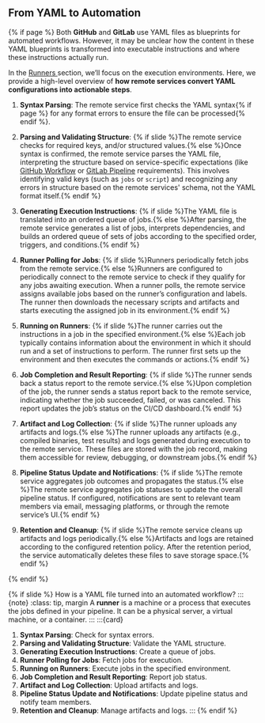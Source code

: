 ## From YAML to Automation

{% if page %}
Both **GitHub** and **GitLab** use YAML files as blueprints for automated workflows.
However, it may be unclear how the content in these YAML blueprints is transformed into executable instructions and where these instructions actually run.

In the [<i class="fas fa-person-running "></i> Runners <i class="fas fa-person-running fa-flip-horizontal"></i>](../runners/index.md) section, we’ll focus on the execution environments.
Here, we provide a high-level overview of **how remote services convert YAML configurations into actionable steps**.

1. **Syntax Parsing**: The remote service first checks the YAML syntax{% if page %} for any format errors to ensure the file can be processed{% endif %}.

2. **Parsing and Validating Structure**: {% if slide %}The remote service checks for required keys, and/or structured values.{% else %}Once syntax is confirmed, the remote service parses the YAML file, interpreting the structure based on service-specific expectations (like [GitHub Workflow](https://docs.github.com/en/actions/writing-workflows/workflow-syntax-for-github-actions) or [GitLab Pipeline](https://docs.gitlab.com/ee/ci/yaml/) requirements).
   This involves identifying valid keys (such as `jobs` or `script`) and recognizing any errors in structure based on the remote services' schema, not the YAML format itself.{% endif %}

3. **Generating Execution Instructions**: {% if slide %}The YAML file is translated into an ordered queue of jobs.{% else %}After parsing, the remote service generates a list of jobs, interprets dependencies, and builds an ordered queue of sets of jobs according to the specified order, triggers, and conditions.{% endif %}

4. **Runner Polling for Jobs**: {% if slide %}Runners periodically fetch jobs from the remote service.{% else %}Runners are configured to periodically connect to the remote service to check if they qualify for any jobs awaiting execution.
   When a runner polls, the remote service assigns available jobs based on the runner’s configuration and labels.
   The runner then downloads the necessary scripts and artifacts and starts executing the assigned job in its environment.{% endif %}

5. **Running on Runners**: {% if slide %}The runner carries out the instructions in a job in the specified environment.{% else %}Each job typically contains information about the environment in which it should run and a set of instructions to perform.
   The runner first sets up the environment and then executes the commands or actions.{% endif %}

6. **Job Completion and Result Reporting**: {% if slide %}The runner sends back a status report to the remote service.{% else %}Upon completion of the job, the runner sends a status report back to the remote service, indicating whether the job succeeded, failed, or was canceled.
   This report updates the job’s status on the CI/CD dashboard.{% endif %}

7. **Artifact and Log Collection**: {% if slide %}The runner uploads any artifacts and logs.{% else %}The runner uploads any artifacts (e.g., compiled binaries, test results) and logs generated during execution to the remote service.
   These files are stored with the job record, making them accessible for review, debugging, or downstream jobs.{% endif %}

8. **Pipeline Status Update and Notifications**: {% if slide %}The remote service aggregates job outcomes and propagates the status.{% else %}The remote service aggregates job statuses to update the overall pipeline status.
   If configured, notifications are sent to relevant team members via email, messaging platforms, or through the remote service’s UI.{% endif %}

9. **Retention and Cleanup**: {% if slide %}The remote service cleans up artifacts and logs periodically.{% else %}Artifacts and logs are retained according to the configured retention policy. After the retention period, the service automatically deletes these files to save storage space.{% endif %}

{% endif %}

{% if slide %}
How is a YAML file turned into an automated workflow?
:::{note}
:class: tip, margin
A **runner** is a machine or a process that executes the jobs defined in your pipeline. It can be a physical server, a virtual machine, or a container.
:::
:::{card}
1. **Syntax Parsing**: Check for syntax errors.
2. **Parsing and Validating Structure**: Validate the YAML structure.
3. **Generating Execution Instructions**: Create a queue of jobs.
4. **Runner Polling for Jobs**: Fetch jobs for execution.
5. **Running on Runners**: Execute jobs in the specified environment.
6. **Job Completion and Result Reporting**: Report job status.
7. **Artifact and Log Collection**: Upload artifacts and logs.
8. **Pipeline Status Update and Notifications**: Update pipeline status and notify team members.
9. **Retention and Cleanup**: Manage artifacts and logs.
:::
{% endif %}
